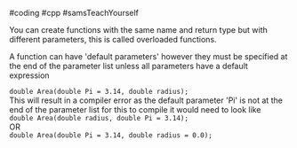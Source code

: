 ---
---

\#coding #cpp #samsTeachYourself

You can create functions with the same name and return type but with different parameters, this is called overloaded functions.

A function can have 'default parameters' however they must be specified at the end of the parameter list unless all parameters have a default expression 

`double Area(double Pi = 3.14, double radius);`  
This will result in a compiler error as the default parameter 'Pi' is not at the end of the parameter list for this to compile it would need to look like  
`double Area(double radius, double Pi = 3.14);`  
OR  
`double Area(double Pi = 3.14, double radius = 0.0);`
